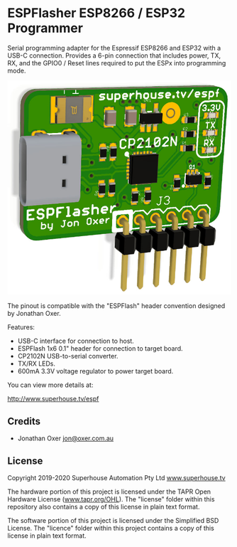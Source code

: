 ESPFlasher ESP8266 / ESP32 Programmer
======================================

Serial programming adapter for the Espressif ESP8266 and ESP32 with
a USB-C connection. Provides a 6-pin connection that includes power,
TX, RX, and the GPIO0 / Reset lines required to put the ESPx into
programming mode.

![ESP Flasher PCB render](Images/ESPF-v3_0-oblique-render.jpg)

The pinout is compatible with the "ESPFlash" header convention designed
by Jonathan Oxer.

Features:

 * USB-C interface for connection to host.
 * ESPFlash 1x6 0.1" header for connection to target board.
 * CP2102N USB-to-serial converter.
 * TX/RX LEDs.
 * 600mA 3.3V voltage regulator to power target board.

You can view more details at:

  http://www.superhouse.tv/espf


Credits
-------
 * Jonathan Oxer <jon@oxer.com.au>


License
-------
Copyright 2019-2020 Superhouse Automation Pty Ltd www.superhouse.tv

The hardware portion of this project is licensed under the TAPR Open
Hardware License (www.tapr.org/OHL). The "license" folder within this
repository also contains a copy of this license in plain text format.

The software portion of this project is licensed under the Simplified
BSD License. The "licence" folder within this project contains a copy
of this license in plain text format.
